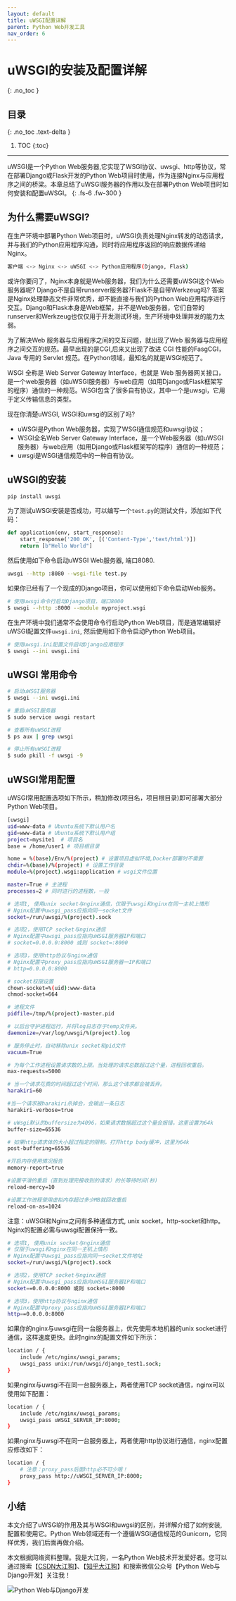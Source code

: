 ```yaml
---
layout: default
title: uWSGI配置详解
parent: Python Web开发工具
nav_order: 6
---
```


# uWSGI的安装及配置详解
{: .no_toc }

## 目录
{: .no_toc .text-delta }

1. TOC
{:toc}

---
uWSGI是一个Python Web服务器,它实现了WSGI协议、uwsgi、http等协议，常在部署Django或Flask开发的Python Web项目时使用，作为连接Nginx与应用程序之间的桥梁。本章总结了uWSGI服务器的作用以及在部署Python Web项目时如何安装和配置uWSGI。
{: .fs-6 .fw-300 }

## 为什么需要uWSGI?
在生产环境中部署Python Web项目时，uWSGI负责处理Nginx转发的动态请求，并与我们的Python应用程序沟通，同时将应用程序返回的响应数据传递给Nginx。

 ```bash
客户端 <-> Nginx <-> uWSGI <-> Python应用程序(Django, Flask)
 ```

或许你要问了，Nginx本身就是Web服务器，我们为什么还需要uWSGI这个Web服务器呢? Django不是自带runserver服务器?Flask不是自带Werkzeug吗? 答案是Nginx处理静态文件非常优秀，却不能直接与我们的Python Web应用程序进行交互。Django和Flask本身是Web框架，并不是Web服务器，它们自带的runserver和Werkzeug也仅仅用于开发测试环境，生产环境中处理并发的能力太弱。

为了解决Web 服务器与应用程序之间的交互问题，就出现了Web 服务器与应用程序之间交互的规范。最早出现的是CGI,后来又出现了改进 CGI 性能的FasgCGI，Java 专用的 Servlet 规范。在Python领域，最知名的就是WSGI规范了。

WSGI 全称是 Web Server Gateway Interface，也就是 Web 服务器网关接口，是一个web服务器（如uWSGI服务器）与web应用（如用Django或Flask框架写的程序）通信的一种规范。WSGI包含了很多自有协议，其中一个是uwsgi，它用于定义传输信息的类型。

现在你清楚uWSGI, WSGI和uwsgi的区别了吗?

- uWSGI是Python Web服务器，实现了WSGI通信规范和uwsgi协议；
- WSGI全名Web Server Gateway Interface，是一个Web服务器（如uWSGI服务器）与web应用（如用Django或Flask框架写的程序）通信的一种规范；
- uwsgi是WSGI通信规范中的一种自有协议。

## uWSGI的安装

```bash
pip install uwsgi
```

为了测试uWSGI安装是否成功，可以编写一个`test.py`的测试文件，添加如下代码：

```python
def application(env, start_response):
    start_response('200 OK', [('Content-Type','text/html')])
    return [b"Hello World"]
```

然后使用如下命令启动uWSGI Web服务器, 端口8080.

```bash
uwsgi --http :8080 --wsgi-file test.py
```

如果你已经有了一个现成的Django项目，你可以使用如下命令启动Web服务。

```bash
# 使用uwsgi命令行启动Django项目，端口8000
$ uwsgi --http :8000 --module myproject.wsgi
```

在生产环境中我们通常不会使用命令行启动Python Web项目，而是通常编辑好uWSGI配置文件`uwsgi.ini`, 然后使用如下命令启动Python Web项目。

```bash
# 使用uwsgi.ini配置文件启动Django应用程序
$ uwsgi --ini uwsgi.ini
```

## uWSGI 常用命令

```bash
# 启动uWSGI服务器
$ uwsgi --ini uwsgi.ini

# 重启uWSGI服务器
$ sudo service uwsgi restart

# 查看所有uWSGI进程
$ ps aux | grep uwsgi

# 停止所有uWSGI进程
$ sudo pkill -f uwsgi -9
```

## uWSGI常用配置

uWSGI常用配置选项如下所示，稍加修改(项目名，项目根目录)即可部署大部分Python Web项目。

```bash
[uwsgi]
uid=www-data # Ubuntu系统下默认用户名
gid=www-data # Ubuntu系统下默认用户组
project=mysite1  # 项目名
base = /home/user1 # 项目根目录

home = %(base)/Env/%(project) # 设置项目虚拟环境,Docker部署时不需要
chdir=%(base)/%(project) # 设置工作目录
module=%(project).wsgi:application # wsgi文件位置

master=True # 主进程
processes=2 # 同时进行的进程数，一般

# 选项1, 使用unix socket与nginx通信，仅限于uwsgi和nginx在同一主机上情形
# Nginx配置中uwsgi_pass应指向同一socket文件
socket=/run/uwsgi/%(project).sock

# 选项2，使用TCP socket与nginx通信
# Nginx配置中uwsgi_pass应指向uWSGI服务器IP和端口
# socket=0.0.0.0:8000 或则 socket=:8000

# 选项3，使用http协议与nginx通信
# Nginx配置中proxy_pass应指向uWSGI服务器一IP和端口
# http=0.0.0.0:8000 

# socket权限设置
chown-socket=%(uid):www-data
chmod-socket=664

# 进程文件
pidfile=/tmp/%(project)-master.pid

# 以后台守护进程运行，并将log日志存于temp文件夹。
daemonize=/var/log/uwsgi/%(project).log 

# 服务停止时，自动移除unix socket和pid文件
vacuum=True

# 为每个工作进程设置请求数的上限。当处理的请求总数超过这个量，进程回收重启。
max-requests=5000

# 当一个请求花费的时间超过这个时间，那么这个请求都会被丢弃。
harakiri=60

#当一个请求被harakiri杀掉会，会输出一条日志
harakiri-verbose=true

# uWsgi默认的buffersize为4096，如果请求数据超过这个量会报错。这里设置为64k
buffer-size=65536

# 如果http请求体的大小超过指定的限制，打开http body缓冲，这里为64k
post-buffering=65536

#开启内存使用情况报告
memory-report=true

#设置平滑的重启（直到处理完接收到的请求）的长等待时间(秒)
reload-mercy=10

#设置工作进程使用虚拟内存超过多少MB就回收重启
reload-on-as=1024
```

注意：uWSGI和Nginx之间有多种通信方式, unix socket，http-socket和http。Nginx的配置必需与uwsgi配置保持一致。

```bash
# 选项1, 使用unix socket与nginx通信
# 仅限于uwsgi和nginx在同一主机上情形
# Nginx配置中uwsgi_pass应指向同一socket文件地址
socket=/run/uwsgi/%(project).sock

# 选项2，使用TCP socket与nginx通信
# Nginx配置中uwsgi_pass应指向uWSGI服务器IP和端口
socket==0.0.0.0:8000 或则 socket=:8000

# 选项3，使用http协议与nginx通信
# Nginx配置中proxy_pass应指向uWSGI服务器IP和端口
http==0.0.0.0:8000 
```

如果你的nginx与uwsgi在同一台服务器上，优先使用本地机器的unix socket进行通信，这样速度更快。此时nginx的配置文件如下所示：

```bash
location / {     
    include /etc/nginx/uwsgi_params;
    uwsgi_pass unix:/run/uwsgi/django_test1.sock;
}
```

如果nginx与uwsgi不在同一台服务器上，两者使用TCP socket通信，nginx可以使用如下配置：

```bash
location / {     
    include /etc/nginx/uwsgi_params;
    uwsgi_pass uWSGI_SERVER_IP:8000;
}
```

如果nginx与uwsgi不在同一台服务器上，两者使用http协议进行通信，nginx配置应修改如下：

```bash
location / {     
    # 注意：proxy_pass后面http必不可少哦！
    proxy_pass http://uWSGI_SERVER_IP:8000;
}
```

## 小结

本文介绍了uWSGI的作用及其与WSGI和uwgsi的区别，并详解介绍了如何安装, 配置和使用它。Python Web领域还有一个遵循WSGI通信规范的Gunicorn，它同样优秀，我们后面再做介绍。

本文根据网络资料整理。我是大江狗，一名Python Web技术开发爱好者。您可以通过搜索【<a href="https://blog.csdn.net/weixin_42134789">CSDN大江狗</a>】、【<a href="https://www.zhihu.com/people/shi-yun-bo-53">知乎大江狗</a>】和搜索微信公众号【Python Web与Django开发】关注我！

![Python Web与Django开发](../../assets/images/django.png)